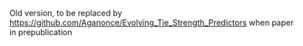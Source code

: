 Old version, to be replaced by https://github.com/Aganonce/Evolving_Tie_Strength_Predictors when paper in prepublication
